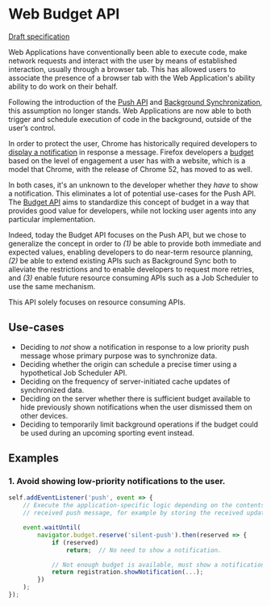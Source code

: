 # Web Budget API
[Draft specification](https://beverloo.github.io/budget-api/)

Web Applications have conventionally been able to execute code, make network requests and interact
with the user by means of established interaction, usually through a browser tab. This has allowed
users to associate the presence of a browser tab with the Web Application's ability ability to do
work on their behalf.

Following the introduction of the [Push API](https://w3c.github.io/push-api/) and
[Background Synchronization](https://wicg.github.io/BackgroundSync/spec/), this assumption no longer
stands. Web Applications are now able to both trigger and schedule execution of code in the
background, outside of the user’s control.

In order to protect the user, Chrome has historically required developers to
[display a notification](https://notifications.spec.whatwg.org/) in response a message. Firefox
developers a [budget](https://docs.google.com/document/d/1yYUB4nn9Hu6vPHKp_eN_kXOG47gjteEv8QIf_l18q4w/view)
based on the level of engagement a user has with a website, which is a model that Chrome, with the
release of Chrome 52, has moved to as well.

In both cases, it's an unknown to the developer whether they _have_ to show a notification. This
eliminates a lot of potential use-cases for the Push API. The
[Budget API](https://beverloo.github.io/budget-api/) aims to standardize this concept of budget in
a way that provides good value for developers, while not locking user agents into any particular
implementation.

Indeed, today the Budget API focuses on the Push API, but we chose to generalize the concept in
order to _(1)_ be able to provide both immediate and expected values, enabling developers to do
near-term resource planning, _(2)_ be able to extend existing APIs such as Background Sync both to
alleviate the restrictions and to enable developers to request more retries, and _(3)_ enable future
resource consuming APIs such as a Job Scheduler to use the same mechanism.

This API solely focuses on resource consuming APIs.

## Use-cases
  - Deciding to _not_ show a notification in response to a low priority push message whose primary
    purpose was to synchronize data.
  - Deciding whether the origin can schedule a precise timer using a hypothetical Job Scheduler API.
  - Deciding on the frequency of server-initiated cache updates of synchronized data.
  - Deciding on the server whether there is sufficient budget available to hide previously shown
    notifications when the user dismissed them on other devices.
  - Deciding to temporarily limit background operations if the budget could be used during an
    upcoming sporting event instead.

## Examples

### 1. Avoid showing low-priority notifications to the user.
```javascript
self.addEventListener('push', event => {
    // Execute the application-specific logic depending on the contents of the
    // received push message, for example by storing the received update.

    event.waitUntil(
        navigator.budget.reserve('silent-push').then(reserved => {
            if (reserved)
                return;  // No need to show a notification.

            // Not enough budget is available, must show a notification.
            return registration.showNotification(...);
        })
    );
});
```
